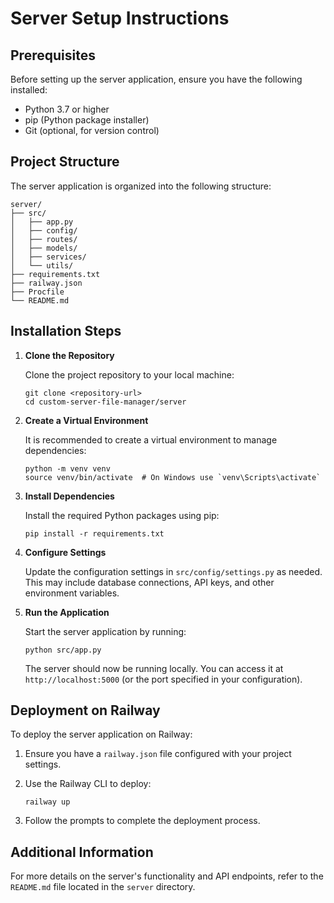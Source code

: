 # Server Setup Instructions

## Prerequisites

Before setting up the server application, ensure you have the following installed:

- Python 3.7 or higher
- pip (Python package installer)
- Git (optional, for version control)

## Project Structure

The server application is organized into the following structure:

```
server/
├── src/
│   ├── app.py
│   ├── config/
│   ├── routes/
│   ├── models/
│   ├── services/
│   └── utils/
├── requirements.txt
├── railway.json
├── Procfile
└── README.md
```

## Installation Steps

1. **Clone the Repository**

   Clone the project repository to your local machine:

   ```
   git clone <repository-url>
   cd custom-server-file-manager/server
   ```

2. **Create a Virtual Environment**

   It is recommended to create a virtual environment to manage dependencies:

   ```
   python -m venv venv
   source venv/bin/activate  # On Windows use `venv\Scripts\activate`
   ```

3. **Install Dependencies**

   Install the required Python packages using pip:

   ```
   pip install -r requirements.txt
   ```

4. **Configure Settings**

   Update the configuration settings in `src/config/settings.py` as needed. This may include database connections, API keys, and other environment variables.

5. **Run the Application**

   Start the server application by running:

   ```
   python src/app.py
   ```

   The server should now be running locally. You can access it at `http://localhost:5000` (or the port specified in your configuration).

## Deployment on Railway

To deploy the server application on Railway:

1. Ensure you have a `railway.json` file configured with your project settings.
2. Use the Railway CLI to deploy:

   ```
   railway up
   ```

3. Follow the prompts to complete the deployment process.

## Additional Information

For more details on the server's functionality and API endpoints, refer to the `README.md` file located in the `server` directory.